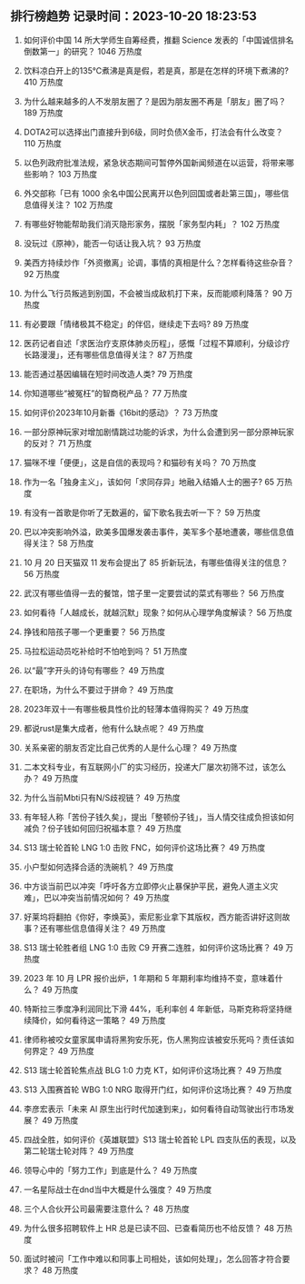 
## 排行榜趋势 记录时间：2023-10-20 18:23:53
  
  1. 如何评价中国 14 所大学师生自筹经费，推翻 Science 发表的「中国诚信排名倒数第一」的研究？ 1046 万热度
    
  2. 饮料凉白开上的135℃煮沸是真是假，若是真，那是在怎样的环境下煮沸的? 410 万热度
    
  3. 为什么越来越多的人不发朋友圈了？是因为朋友圈不再是「朋友」圈了吗？ 189 万热度
    
  4. DOTA2可以选择出门直接升到6级，同时负债X金币，打法会有什么改变？ 110 万热度
    
  5. 以色列政府批准法规，紧急状态期间可暂停外国新闻频道在以运营，将带来哪些影响？ 103 万热度
    
  6. 外交部称「已有 1000 余名中国公民离开以色列回国或者赴第三国」，哪些信息值得关注？ 102 万热度
    
  7. 有哪些好物能帮助我们消灭隐形家务，摆脱「家务型内耗」？ 102 万热度
    
  8. 没玩过《原神》，能否一句话让我入坑？ 93 万热度
    
  9. 美西方持续炒作「外资撤离」论调，事情的真相是什么？怎样看待这些杂音？ 92 万热度
    
  10. 为什么飞行员叛逃到别国，不会被当成敌机打下来，反而能顺利降落？ 90 万热度
    
  11. 有必要跟「情绪极其不稳定」的伴侣，继续走下去吗? 89 万热度
    
  12. 医药记者自述「求医治疗支原体肺炎历程」，感慨「过程不算顺利，分级诊疗长路漫漫」，还有哪些信息值得关注？ 87 万热度
    
  13. 能否通过基因编辑在短时间改造人类? 79 万热度
    
  14. 你知道哪些“被冤枉”的智商税产品？ 77 万热度
    
  15. 如何评价2023年10月新番《16bit的感动》？ 73 万热度
    
  16. 一部分原神玩家对增加剧情跳过功能的诉求，为什么会遭到另一部分原神玩家的反对？ 71 万热度
    
  17. 猫咪不埋「便便」，这是自信的表现吗？和猫砂有关吗？ 70 万热度
    
  18. 作为一名「独身主义」，该如何「求同存异」地融入结婚人士的圈子? 65 万热度
    
  19. 有没有一首歌是你听了无数遍的，留下歌名我去听一下？ 59 万热度
    
  20. 巴以冲突影响外溢，欧美多国爆发袭击事件，美军多个基地遭袭，哪些信息值得关注？ 58 万热度
    
  21. 10 月 20 日天猫双 11 发布会提出了 85 折新玩法，有哪些值得关注的信息？ 56 万热度
    
  22. 武汉有哪些值得一去的餐馆，馆子里一定要尝试的菜式有哪些？ 56 万热度
    
  23. 如何看待「人越成长，就越沉默」现象？如何从心理学角度解读？ 56 万热度
    
  24. 挣钱和陪孩子哪一个更重要？ 56 万热度
    
  25. 马拉松运动员吃补给时不怕呛到吗？ 51 万热度
    
  26. 以“最”字开头的诗句有哪些？ 49 万热度
    
  27. 在职场，为什么不要过于拼命？ 49 万热度
    
  28. 2023年双十一有哪些极具性价比的轻薄本值得购买？ 49 万热度
    
  29. 都说rust是集大成者，他有什么缺点呢？ 49 万热度
    
  30. 关系亲密的朋友否定比自己优秀的人是什么心理？ 49 万热度
    
  31. 二本文科专业，有互联网小厂的实习经历，投递大厂屡次初筛不过，该怎么办？ 49 万热度
    
  32. 为什么当前Mbti只有N/S歧视链？ 49 万热度
    
  33. 有年轻人称「苦份子钱久矣」，提出「整顿份子钱」，当人情交往成负担该如何减负？份子钱如何回归祝福本意？ 49 万热度
    
  34. S13 瑞士轮首轮 LNG 1:0 击败 FNC，如何评价这场比赛？ 49 万热度
    
  35. 小户型如何选择合适的洗碗机？ 49 万热度
    
  36. 中方谈当前巴以冲突「呼吁各方立即停火止暴保护平民，避免人道主义灾难」，巴以冲突当前情况如何？ 49 万热度
    
  37. 好莱坞将翻拍《你好，李焕英》，索尼影业拿下其版权，西方能否讲好这则故事？还有哪些信息值得关注？ 49 万热度
    
  38. S13 瑞士轮胜者组 LNG 1:0 击败 C9 开赛二连胜，如何评价这场比赛？ 49 万热度
    
  39. 2023 年 10 月 LPR 报价出炉，1 年期和 5 年期利率均维持不变，意味着什么？ 49 万热度
    
  40. 特斯拉三季度净利润同比下滑 44%，毛利率创 4 年新低，马斯克称将坚持继续降价，如何看待这一策略？ 49 万热度
    
  41. 律师称被咬女童家属申请将黑狗安乐死，伤人黑狗应该被安乐死吗？责任该如何界定？ 49 万热度
    
  42. S13 瑞士轮首轮焦点战 BLG 1:0 力克 KT，如何评价这场比赛？ 49 万热度
    
  43. S13 入围赛首轮 WBG 1:0 NRG 取得开门红，如何评价这场比赛？ 49 万热度
    
  44. 李彦宏表示「未来 AI 原生出行时代加速到来」，如何看待自动驾驶出行市场发展？ 49 万热度
    
  45. 四战全胜，如何评价《英雄联盟》S13 瑞士轮首轮 LPL 四支队伍的表现，以及第二轮瑞士轮对阵？ 49 万热度
    
  46. 领导心中的「努力工作」到底是什么？ 49 万热度
    
  47. 一名星际战士在dnd当中大概是什么强度？ 49 万热度
    
  48. 三个人合伙开公司最需要注意什么？ 48 万热度
    
  49. 为什么很多招聘软件上 HR 总是已读不回、已查看简历也不给反馈？ 48 万热度
    
  50. 面试时被问「工作中难以和同事上司相处，该如何处理」，怎么回答才符合要求？ 48 万热度
    